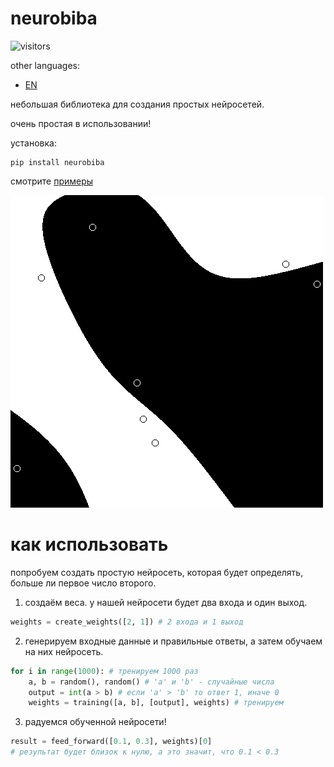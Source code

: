 # neurobiba

![visitors](https://visitor-badge.laobi.icu/badge?page_id=displaceman.neurobiba)

other languages:

- [EN](./README.md)

небольшая библиотека для создания простых нейросетей.

очень простая в использовании!

установка:

```
pip install neurobiba
```

смотрите [примеры](./examples)

![example_01](./examples/example_01.PNG)

# как использовать

попробуем создать простую нейросеть, которая будет определять, больше ли первое число второго.

1. создаём веса. у нашей нейросети будет два входа и один выход.

```python
weights = create_weights([2, 1]) # 2 входа и 1 выход
```

2. генерируем входные данные и правильные ответы, а затем обучаем на них нейросеть.

```python
for i in range(1000): # тренируем 1000 раз
    a, b = random(), random() # 'a' и 'b' - случайные числа
    output = int(a > b) # если 'a' > 'b' то ответ 1, иначе 0
    weights = training([a, b], [output], weights) # тренируем
```

3. радуемся обученной нейросети!

```python
result = feed_forward([0.1, 0.3], weights)[0]
# результат будет близок к нулю, а это значит, что 0.1 < 0.3
```
